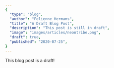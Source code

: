 ```yaml
---
{
  "type": "blog",
  "author": "Felienne Hermans",
  "title": "A Draft Blog Post",
  "description": "This post is still in draft",
  "image": "images/articles/neontribe.png",
  "draft": true,
  "published": "2020-07-25",
}
---
```


This blog post is a draft!
